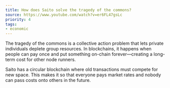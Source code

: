 ```yaml
---
title: How does Saito solve the tragedy of the commons?
source: https://www.youtube.com/watch?v=er6FL47gsLc
priority: 4
tags:
- economic
---
```


The tragedy of the commons is a collective action problem that lets private individuals deplete group resources. In blockchains, it happens when people can pay once and put something on-chain forever—creating a long-term cost for other node runners.

Saito has a circular blockchain where old transactions must compete for new space. This makes it so that everyone pays market rates and nobody can pass costs onto others in the future.

